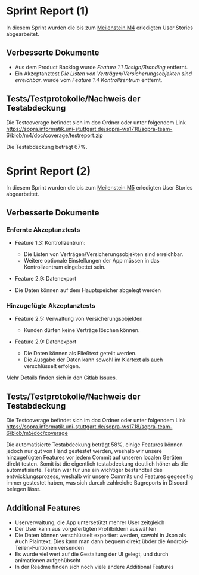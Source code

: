 # Sprint Report (1)

In diesem Sprint wurden die bis zum [Meilenstein M4](https://sopra.informatik.uni-stuttgart.de/sopra-ws1718/SoPra-Doku-Entwickler/blob/master/Meilensteine.Abgaben.und.Zielplattform.md#m4)
erledigten User Stories abgearbeitet.


## Verbesserte Dokumente

* Aus dem Product Backlog wurde *Feature 1.1 Design/Branding* entfernt.
* Ein Akzeptanztest *Die Listen von Verträgen/Versicherungsobjekten sind erreichbar.* 
wurde vom *Feature 1.4 Kontrollzentrum* entfernt.

## Tests/Testprotokolle/Nachweis der Testabdeckung

Die Testcoverage befindet sich im doc Ordner oder unter folgendem Link
https://sopra.informatik.uni-stuttgart.de/sopra-ws1718/sopra-team-6/blob/m4/doc/coverage/testreport.zip

Die Testabdeckung beträgt 67%.


# Sprint Report (2)

In diesem Sprint wurden die bis zum [Meilenstein M5](https://sopra.informatik.uni-stuttgart.de/sopra-ws1718/SoPra-Doku-Entwickler/blob/master/Meilensteine.Abgaben.und.Zielplattform.md#m5)
erledigten User Stories abgearbeitet.

## Verbesserte Dokumente

### Enfernte Akzeptanztests

* Feature 1.3: Kontrollzentrum:
   - Die Listen von Verträgen/Versicherungsobjekten sind erreichbar.
   - Weitere optionale Einstellungen der App müssen in das Kontrollzentrum eingebettet sein.
   
* Feature 2.9: Datenexport
 - Die Daten können auf dem Hauptspeicher abgelegt werden
   
### Hinzugefügte Akzeptanztests   

* Feature 2.5: Verwaltung von Versicherungsobjekten
   - Kunden dürfen keine Verträge löschen können.

* Feature 2.9: Datenexport
   - Die Daten können als Fließtext geteilt werden.
   - Die Ausgabe der Daten kann sowohl im Klartext als auch verschlüsselt erfolgen.

Mehr Details finden sich in den Gitlab Issues.

## Tests/Testprotokolle/Nachweis der Testabdeckung

Die Testcoverage befindet sich im doc Ordner oder unter folgendem Link
https://sopra.informatik.uni-stuttgart.de/sopra-ws1718/sopra-team-6/blob/m5/doc/coverage

Die automatisierte Testabdeckung beträgt 58%, einige Features können jedoch nur gut von Hand gestestet werden, weshalb wir unsere hinzugefügten Features vor jedem Commit auf unseren localen Geräten direkt testen. Somit ist die eigentlich testabdeckung deutlich höher als die automatisierte. Testen war für uns ein wichtiger bestandteil des entwicklungsprozess, weshalb wir unsere Commits und Features gegeseitig immer gestestet haben, was sich durcxh zahlreiche Bugreports in Discord belegen lässt. 

## Additional Features

- Userverwaltung, die App untersetützt mehrer User zeitgleich
- Der User kann aus vorgefertigten Profilbildern auswählen
- Die Daten können verschlüsselt exportiert werden, sowohl in Json als Auch Plaintext. Dies kann man dann bequem direkt übder die Android-Teilen-Funtionen versenden
- Es wurde viel wert auf die Gestaltung der UI gelegt, und durch animationen aufgehübscht
- In der Readme finden sich noch viele andere Additional Features
